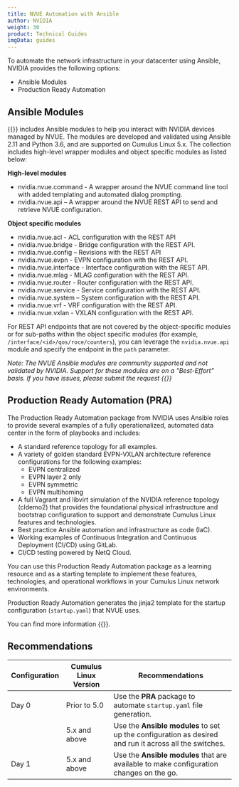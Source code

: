 ```yaml
---
title: NVUE Automation with Ansible
author: NVIDIA
weight: 30
product: Technical Guides
imgData: guides
---
```

To automate the network infrastructure in your datacenter using Ansible, NVIDIA provides the following options:
- Ansible Modules
- Production Ready Automation

## Ansible Modules

{{<exlink url="https://galaxy.ansible.com/nvidia/nvue" text="The NVIDIA NVUE Collection">}} includes Ansible modules to help you interact with NVIDIA devices managed by NVUE. The modules are developed and validated using Ansible 2.11 and Python 3.6, and are supported on Cumulus Linux 5.x.
The collection includes high-level wrapper modules and object specific modules as listed below:

**High-level modules**
 - nvidia.nvue.command - A wrapper around the NVUE command line tool with added templating and automated dialog prompting.
 - nvidia.nvue.api – A wrapper around the NVUE REST API to send and retrieve NVUE configuration.

**Object specific modules**
 - nvidia.nvue.acl - ACL configuration with the REST API
 - nvidia.nvue.bridge - Bridge configuration with the REST API.
 - nvidia.nvue.config – Revisions with the REST API
 - nvidia.nvue.evpn - EVPN configuration with the REST API.
 - nvidia.nvue.interface - Interface configuration with the REST API.
 - nvidia.nvue.mlag - MLAG configuration with the REST API.
 - nvidia.nvue.router - Router configuration with the REST API.
 - nvidia.nvue.service - Service configuration with the REST API.
 - nvidia.nvue.system – System configuration with the REST API.
 - nvidia.nvue.vrf - VRF configuration with the REST API.
 - nvidia.nvue.vxlan - VXLAN configuration with the REST API.

For REST API endpoints that are not covered by the object-specific modules or for sub-paths within the object specific modules (for example, `/interface/<id>/qos/roce/counters`), you can leverage the `nvidia.nvue.api` module and specify the endpoint in the `path` parameter.

*Note: The NVUE Ansible modules are community supported and not validated by NVIDIA. Support for these modules are on a "Best-Effort" basis. If you have issues, please submit the request {{<exlink url="https://gitlab.com/nvidia-networking/systems-engineering/nvue/-/issues" text="here">}}*

## Production Ready Automation (PRA)

The Production Ready Automation package from NVIDIA uses Ansible roles to provide several examples of a fully operationalized, automated data center in the form of playbooks and includes:
 - A standard reference topology for all examples.  
 - A variety of golden standard EVPN-VXLAN architecture reference configurations for the following examples:
    - EVPN centralized
    - EVPN layer 2 only
    - EVPN symmetric
    - EVPN multihoming
 - A full Vagrant and libvirt simulation of the NVIDIA reference topology (cldemo2) that provides the foundational physical infrastructure and bootstrap configuration to support and demonstrate Cumulus Linux features and technologies.
 - Best practice Ansible automation and infrastructure as code (IaC).
 - Working examples of Continuous Integration and Continuous Deployment (CI/CD) using GitLab.
 - CI/CD testing powered by NetQ Cloud.

You can use this Production Ready Automation package as a learning resource and as a starting template to implement these features, technologies, and operational workflows in your Cumulus Linux network environments.

Production Ready Automation generates the jinja2 template for the startup configuration (`startup.yaml`) that NVUE uses.

You can find more information {{<exlink url="https://docs.nvidia.com/networking-ethernet-software/guides/production-ready-automation/" text="here">}}.

## Recommendations

|Configuration|Cumulus Linux Version | Recommendations|
|-------------|----------------------|----------------|
|Day 0        | Prior to 5.0         | Use the **PRA** package to automate `startup.yaml` file generation.|
|             |5.x and above         |Use the **Ansible modules** to set up the configuration as desired and run it across all the switches.|
|Day 1        |5.x and above         | Use the **Ansible modules** that are available to make configuration changes on the go.|

